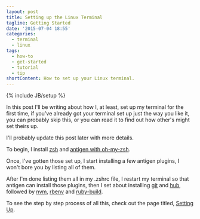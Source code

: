```yaml
---
layout: post
title: Setting up the Linux Terminal
tagline: Getting Started
date: '2015-07-04 18:55'
categories:
  - terminal
  - linux
tags:
  - how-to
  - get-started
  - tutorial
  - tip
shortContent: How to set up your Linux terminal.
---
```

{% include JB/setup %}

In this post I'll be writing about how I, at least, set up my terminal for the first time, if you've already got your terminal set up just the way you like it, you can probably skip this, or you can read it to find out how other's might set theirs up.

I'll probably update this post later with more details.

To begin, I install [zsh](https://github.com/zsh-users/zsh) and [antigen with oh-my-zsh](https://github.com/zsh-users/antigen).

Once, I've gotten those set up, I start installing a few antigen plugins, I won't bore you by listing all of them.

After I'm done listing them all in my .zshrc file, I restart my terminal so that antigen can install those plugins, then I set about installing [git](https://git-scm.com/) and [hub](https://hub.github.com/), followed by [nvm](https://github.com/creationix/nvm), [rbenv](https://github.com/sstephenson/rbenv) and [ruby-build](https://github.com/sstephenson/ruby-build).

To see the step by step process of all this, check out the page titled, [Setting Up](http://shadowlightwolf89.github.io/linux-terminal-aid/setting-up.html).
